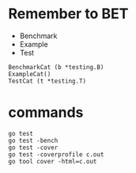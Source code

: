# Remember to BET
- Benchmark
- Example
- Test

```
BenchmarkCat (b *testing.B)
ExampleCat()
TestCat (t *testing.T)
```

# commands

```
go test
go test -bench
go test -cover
go test -coverprofile c.out
go tool cover -html=c.out
```
